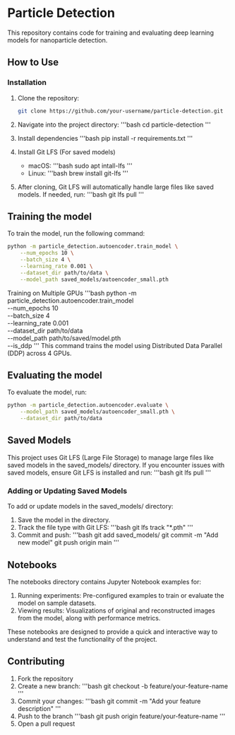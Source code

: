 # Particle Detection

This repository contains code for training and evaluating deep learning models for nanoparticle detection.

## How to Use

### Installation
1. Clone the repository:
   ```bash
   git clone https://github.com/your-username/particle-detection.git
   ```
2. Navigate into the project directory:
    '''bash
    cd particle-detection
    '''

3. Install dependencies
    '''bash
    pip install -r requirements.txt
    '''
4. Install Git LFS (For saved models)
    - macOS: '''bash sudo apt intall-lfs '''
    - Linux: '''bash brew install git-lfs '''
5. After cloning, Git LFS will automatically handle large files like saved models. If needed, run:
    '''bash
    git lfs pull
    '''

## Training the model
To train the model, run the following command:
```bash
python -m particle_detection.autoencoder.train_model \
    --num_epochs 10 \
    --batch_size 4 \
    --learning_rate 0.001 \
    --dataset_dir path/to/data \
    --model_path saved_models/autoencoder_small.pth
```

Training on Multiple GPUs
'''bash
python -m particle_detection.autoencoder.train_model \
    --num_epochs 10 \
    --batch_size 4 \
    --learning_rate 0.001 \
    --dataset_dir path/to/data \
    --model_path path/to/saved/model.pth \
    --is_ddp
'''
This command trains the model using Distributed Data Parallel (DDP) across 4 GPUs.

## Evaluating the model
To evaluate the model, run:
```bash
python -m particle_detection.autoencoder.evaluate \
    --model_path saved_models/autoencoder_small.pth \
    --dataset_dir path/to/data
```
## Saved Models
This project uses Git LFS (Large File Storage) to manage large files like saved models in the saved_models/ directory. If you encounter issues with saved models, ensure Git LFS is installed and run:
'''bash
git lfs pull
'''

### Adding or Updating Saved Models
To add or update models in the saved_models/ directory:
1. Save the model in the directory.
2. Track the file type with Git LFS:
    '''bash
    git lfs track "*.pth"
    '''
3. Commit and push:
    '''bash
    git add saved_models/<model-file>
    git commit -m "Add new model"
    git push origin main
    '''

## Notebooks
The notebooks directory contains Jupyter Notebook examples for:

1. Running experiments: Pre-configured examples to train or evaluate the model on sample datasets.
2. Viewing results: Visualizations of original and reconstructed images from the model, along with performance metrics.

These notebooks are designed to provide a quick and interactive way to understand and test the functionality of the project.

## Contributing

1. Fork the repository
2. Create a new branch:
    '''bash
    git checkout -b feature/your-feature-name
    '''
3. Commit your changes:
    '''bash
    git commit -m "Add your feature description"
    '''
4. Push to the branch
    '''bash
    git push origin feature/your-feature-name
    '''
5. Open a pull request 
